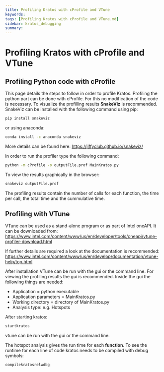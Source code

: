 ```yaml
---
title: Profiling Kratos with cProfile and VTune
keywords: 
tags: [Profiling Kratos with cProfile and VTune.md]
sidebar: kratos_debugging
summary: 
---
```


# Profiling Kratos with cProfile and VTune

## Profiling Python code with cProfile
This page details the steps to follow in order to profile Kratos. Profiling the python part can be done with cProfile. For this no modification of the code is necessary. To visualize the profilling results **SnakeViz** is recommended. SnakeViz can be installed with the following command using pip:

```bash
pip install snakeviz
```
or using anaconda:
```bash
conda install -c anaconda snakeviz
```
More details can be found here: https://jiffyclub.github.io/snakeviz/

In order to run the profiler type the following command:
```bash
python -m cProfile -o outputFile.prof MainKratos.py
```
To view the results graphically in the browser:
```bash
snakeviz outputFile.prof
```
The profiling results contain the number of calls for each function, the time per call, the total time and the cummulative time.

## Profiling with VTune

VTune can be used as a stand-alone program or as part of Intel oneAPI.
It can be downloaded from:
https://www.intel.com/content/www/us/en/developer/tools/oneapi/vtune-profiler-download.html

If further details are required a look at the documentation is recommended: https://www.intel.com/content/www/us/en/develop/documentation/vtune-help/top.html

After installation VTune can be run with the gui or the command line. For viewing the profiling results the gui is recommended. Inside the gui the following things are needed:

* Application = python executable
* Application parameters = MainKratos.py
* Working directory = directory of MainKratos.py
* Analysis type: e.g. Hotspots

After starting kratos:

```bash
startkratos
```
vtune can be run with the gui or the command line.

The hotspot analysis gives the run time for each **function**. To see the runtime for each line of code kratos needs to be compiled with debug symbols:
```bash
compilekratosrelwdbg
```